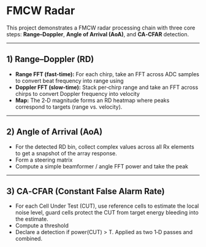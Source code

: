 # FMCW Radar

This project demonstrates a FMCW radar processing chain with three core steps: **Range–Doppler**, **Angle of Arrival (AoA)**, and **CA‑CFAR** detection.

---

## 1) Range–Doppler (RD)

- **Range FFT (fast-time):** For each chirp, take an FFT across ADC samples to convert beat frequency into range using
- **Doppler FFT (slow-time):** Stack per‑chirp range and take an FFT across chirps to convert Doppler frequency into velocity
- **Map:** The 2‑D magnitude forms an RD heatmap where peaks correspond to targets (range vs. velocity).

---

## 2) Angle of Arrival (AoA)

- For the detected RD bin, collect complex values across all Rx elements to get a snapshot of the array response.
- Form a steering matrix
- Compute a simple beamformer / angle FFT power and take the peak

---

## 3) CA‑CFAR (Constant False Alarm Rate)

- For each Cell Under Test (CUT), use reference cells to estimate the local noise level, guard cells protect the CUT from target energy bleeding into the estimate.
- Compute a threshold
- Declare a detection if power(CUT) > T. Applied as two 1‑D passes and combined.

